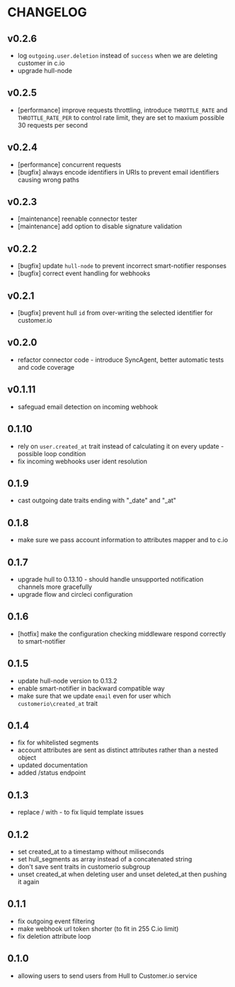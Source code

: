 # CHANGELOG

## v0.2.6

- log `outgoing.user.deletion` instead of `success` when we are deleting customer in c.io
- upgrade hull-node

## v0.2.5

- [performance] improve requests throttling, introduce `THROTTLE_RATE` and `THROTTLE_RATE_PER` to control rate limit, they are set to maxium possible 30 requests per second

## v0.2.4

- [performance] concurrent requests
- [bugfix] always encode identifiers in URIs to prevent email identifiers causing wrong paths

## v0.2.3

- [maintenance] reenable connector tester
- [maintenance] add option to disable signature validation

## v0.2.2

- [bugfix] update `hull-node` to prevent incorrect smart-notifier responses
- [bugfix] correct event handling for webhooks

## v0.2.1

- [bugfix] prevent hull `id` from over-writing the selected identifier for customer.io

## v0.2.0

- refactor connector code - introduce SyncAgent, better automatic tests and code coverage

## v0.1.11

- safeguad email detection on incoming webhook

## 0.1.10

- rely on `user.created_at` trait instead of calculating it on every update - possible loop condition
- fix incoming webhooks user ident resolution

## 0.1.9

- cast outgoing date traits ending with "_date" and "_at"

## 0.1.8

- make sure we pass account information to attributes mapper and to c.io

## 0.1.7

- upgrade hull to 0.13.10 - should handle unsupported notification channels more gracefully
- upgrade flow and circleci configuration

## 0.1.6

- [hotfix] make the configuration checking middleware respond correctly to smart-notifier

## 0.1.5

- update hull-node version to 0.13.2
- enable smart-notifier in backward compatible way
- make sure that we update `email` even for user which `customerio\created_at` trait

## 0.1.4

- fix for whitelisted segments
- account attributes are sent as distinct attributes rather than a nested object
- updated documentation
- added /status endpoint

## 0.1.3

- replace / with - to fix liquid template issues

## 0.1.2

- set created_at to a timestamp without miliseconds
- set hull_segments as array instead of a concatenated string
- don't save sent traits in customerio subgroup
- unset created_at when deleting user and unset deleted_at then pushing it again

## 0.1.1

- fix outgoing event filtering
- make webhook url token shorter (to fit in 255 C.io limit)
- fix deletion attribute loop

## 0.1.0

- allowing users to send users from Hull to Customer.io service
